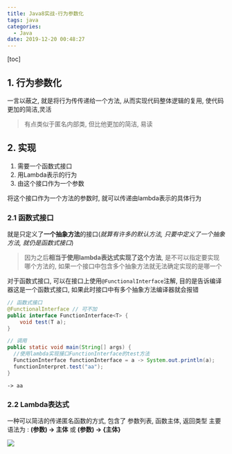```yaml
---
title: Java8实战-行为参数化
tags: java
categories:
  - Java
date: 2019-12-20 00:48:27
---
```

[toc]

## 1. 行为参数化

一言以蔽之, 就是将行为传传递给一个方法, 从而实现代码整体逻辑的复用, 使代码更加的简洁,灵活
> 有点类似于匿名内部类, 但比他更加的简洁, 易读

## 2. 实现

1. 需要一个函数式接口
2. 用Lambda表示的行为
3. 由这个接口作为一个参数 

将这个接口作为一个方法的参数时, 就可以传递由lambda表示的具体行为

### 2.1 函数式接口

就是只定义了**一个抽象方法**的接口(*就算有许多的默认方法, 只要中定义了一个抽象方法, 就仍是函数式接口*)
> 因为之后**相当于使用lambda表达式实现了这个方法**, 是不可以指定要实现哪个方法的, 如果一个接口中包含多个抽象方法就无法确定实现的是哪一个

对于函数式接口, 可以在接口上使用`@FunctionalInterface`注解, 目的是告诉编译器这是一个函数式接口, 如果此时接口中有多个抽象方法编译器就会报错

```java
// 函数式接口
@FunctionalInterface // 可不加
public interface FunctionInterface<T> {
    void test(T a);
}

// 调用
public static void main(String[] args) {
  //使用lambda实现接口FunctionInterface的test方法
  FunctionInterface functionInterface = a -> System.out.println(a);
  functionInterpret.test("aa");
}

```
`-> aa`

### 2.2 Lambda表达式

一种可以简洁的传递匿名函数的方式, 包含了 参数列表, 函数主体, 返回类型
主要语法为 : **(参数) -> 主体** 或 **(参数) -> {主体}**

![](https://mynoteimg.oss-cn-beijing.aliyuncs.com/20191220011408.png)